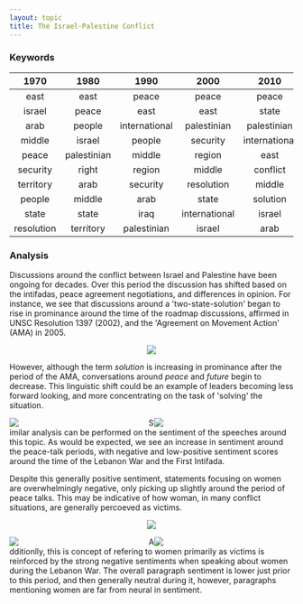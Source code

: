 ```yaml
---
layout: topic
title: The Israel-Palestine Conflict
---
```


### Keywords

|   1970   |   1980   |   1990   |   2000   |   2010   |   2015   |
|:---------:|:----------:|:----------:|:----------:|:----------:|:----------:|
|east|east|peace|peace|peace|state|
|israel|peace|east|east|state|syria|
|arab|people|international|palestinian|palestinian|international|
|middle|israel|people|security|international|conflict|
|peace|palestinian|middle|region|east|peace|
|security|right|region|middle|conflict|solution|
|territory|arab|security|resolution|middle|palestinian|
|people|middle|arab|state|solution|middle|
|state|state|iraq|international|israel|east|
|resolution|territory|palestinian|israel|arab|people|

### Analysis

Discussions around the conflict between Israel and Palestine have been ongoing for decades. Over this period the discussion has shifted based on the intifadas, peace agreement negotiations, and differences in opinion. For instance, we see that discussions around a 'two-state-solution' began to rise in prominance around the time of the roadmap discussions, affirmed in UNSC Resolution 1397 (2002), and the 'Agreement on Movement Action' (AMA) in 2005.

<p align="center">
<img src="../../data/topics/two_state_solution_topic_5_lineplot.svg">
</p>

However, although the term *solution* is increasing in prominance after the period of the AMA, conversations around *peace* and *future* begin to decrease. This linguistic shift could be an example of leaders becoming less forward looking, and more concentrating on the task of 'solving' the situation.

<div class="container">
    <div style="float:left;width:49%">
	    <img src="../../data/topics/peace_solution_topic_5_lineplot.svg">
    </div>
    <div style="float:right;width:49%">
        <img src="../../data/topics/future_topic_5_lineplot.svg">
    </div>
</div>

Similar analysis can be performed on the sentiment of the speeches around this topic. As would be expected, we see an increase in sentiment around the peace-talk periods, with negative and low-positive sentiment scores around the time of the Lebanon War and the First Intifada.

Despite this generally positive sentiment, statements focusing on women are overwhelmingly negative, only picking up slightly around the period of peace talks. This may be indicative of how woman, in many conflict situations, are generally percoeved as victims.

<p align="center">
<img src="../../data/topics/woman_topic_5_lineplot.svg">
</p>

<div class="container">
    <div style="float:left;width:49%">
	    <img src="../../data/sentiment/top_topic_5_bar_chart.svg">
    </div>
    <div style="float:right;width:49%">
	    <img src="../../data/sentiment/topic_5_woman_bar_chart.svg">
    </div>
</div>

Additionlly, this is concept of refering to women primarily as victims is reinforced by the strong negative sentiments when speaking about women during the Lebanon War. The overall paragraph sentiment is lower just prior to this period, and then generally neutral during it, however, paragraphs mentioning women are far from neural in sentiment.